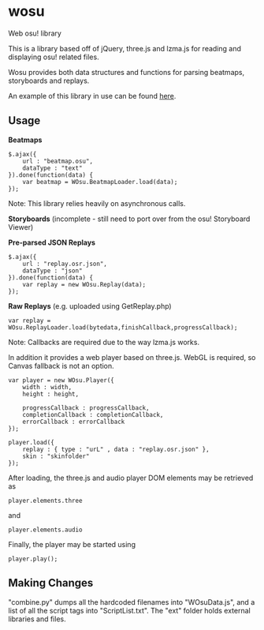 wosu
====

Web osu! library

This is a library based off of jQuery, three.js and lzma.js for reading and displaying osu! related files.

Wosu provides both data structures and functions for parsing beatmaps, storyboards and replays.

An example of this library in use can be found [here](http://sc-wu.com/p/Wosu/).



Usage
----

**Beatmaps**

    $.ajax({
        url : "beatmap.osu",
        dataType : "text"
    }).done(function(data) {
        var beatmap = WOsu.BeatmapLoader.load(data);
    });

Note: This library relies heavily on asynchronous calls.


**Storyboards** (incomplete - still need to port over from the osu! Storyboard Viewer)


**Pre-parsed JSON Replays**

    $.ajax({
        url : "replay.osr.json",
        dataType : "json"
    }).done(function(data) {
        var replay = new WOsu.Replay(data);
    });


**Raw Replays** (e.g. uploaded using GetReplay.php)

    var replay = WOsu.ReplayLoader.load(bytedata,finishCallback,progressCallback);

Note: Callbacks are required due to the way lzma.js works.



In addition it provides a web player based on three.js. WebGL is required, so Canvas fallback is not an option.

    var player = new WOsu.Player({
        width : width,
        height : height,
        
        progressCallback : progressCallback,
        completionCallback : completionCallback,
        errorCallback : errorCallback
    });
    
    player.load({
        replay : { type : "urL" , data : "replay.osr.json" },
        skin : "skinfolder"
    });

After loading, the three.js and audio player DOM elements may be retrieved as

    player.elements.three

and

    player.elements.audio

Finally, the player may be started using

    player.play();



Making Changes
----

"combine.py" dumps all the hardcoded filenames into "WOsuData.js", and a list of all the script tags into "ScriptList.txt". The "ext" folder holds external libraries and files.
